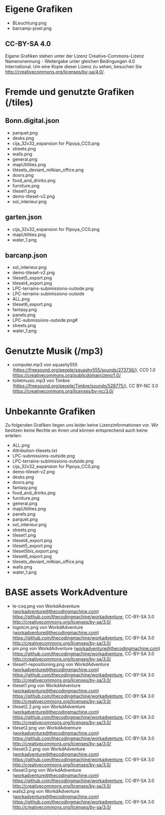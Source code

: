 # Eigene Grafiken

* BLeuchtung.png
* barcamp-pixel.png

## CC-BY-SA 4.0
Eigene Grafiken stehen unter der Lizenz Creative-Commons-Lizenz Namensnennung - Weitergabe unter gleichen Bedingungen 4.0 International. Um eine Kopie dieser Lizenz zu sehen, besuchen Sie http://creativecommons.org/licenses/by-sa/4.0/.

# Fremde und genutzte Grafiken (/tiles)

## Bonn.digital.json
* parquet.png
* desks.png
* cija_32x32_expansion for Pipoya_CC0.png
* streets.png
* walls.png
* general.png
* mapUtilities.png
* tilesets_deviant_milkian_office.png
* doors.png
* food_and_drinks.png
* furniture.png
* tileset1.png
* demo-tileset-v2.png
* sol_interieur.png

## garten.json

* cija_32x32_expansion for Pipoya_CC0.png
* mapUtilities.png
* water_1.png

## barcanp.json

* sol_interieur.png
* demo-tileset-v2.png
* tileset5_export.png
* tileset4_export.png
* LPC-terrains-subimissions-outside.png
* LPC-terrains-subimissions-outside
* ALL.png
* tileset6_export.png
* fantasy.png
* panels.png
* LPC-submissions-outside.png#
* streets.png
* water_1.png


# Genutzte Musik (/mp3)

* computer.mp3 von squashy555 (https://freesound.org/people/squashy555/sounds/273736/), CC0 1.0 https://creativecommons.org/publicdomain/zero/1.0/
* toiletmusic.mp3 von Timbre (https://freesound.org/people/Timbre/sounds/528775/), CC BY-NC 3.0 https://creativecommons.org/licenses/by-nc/3.0/

# Unbekannte Grafiken
Zu folgenden Grafiken liegen uns leider keine Lizenzinformationen vor. Wir besitzen keine Rechte an ihnen und können entsprechend auch keine erteilen:

* ALL.png
* Attribution-tilesets.txt
* LPC-submissions-outside.png
* LPC-terrains-subimissions-outside.png
* cija_32x32_expansion for Pipoya_CC0.png
* demo-tileset-v2.png
* desks.png
* doors.png
* fantasy.png
* food_and_drinks.png
* furniture.png
* general.png
* mapUtilities.png
* panels.png
* parquet.png
* sol_interieur.png
* streets.png
* tileset1.png
* tileset4_export.png
* tileset5_export.png
* tileset5bis_export.png
* tileset6_export.png
* tilesets_deviant_milkian_office.png
* walls.png
* water_1.png




# BASE assets WorkAdventure

* le-coq.png von WorkdAdventure (workadventure@thecodingmachine.com) https://github.com/thecodingmachine/workadventure, CC-BY-SA 3.0 http://creativecommons.org/licenses/by-sa/3.0/
* logotcm.png von WorkdAdventure (workadventure@thecodingmachine.com) https://github.com/thecodingmachine/workadventure, CC-BY-SA 3.0 http://creativecommons.org/licenses/by-sa/3.0/
* pin.png von WorkdAdventure (workadventure@thecodingmachine.com) https://github.com/thecodingmachine/workadventure, CC-BY-SA 3.0 http://creativecommons.org/licenses/by-sa/3.0/
* tileset1-repositioning.png von WorkdAdventure (workadventure@thecodingmachine.com) https://github.com/thecodingmachine/workadventure, CC-BY-SA 3.0 http://creativecommons.org/licenses/by-sa/3.0/
* tileset1.png von WorkdAdventure (workadventure@thecodingmachine.com) https://github.com/thecodingmachine/workadventure, CC-BY-SA 3.0 http://creativecommons.org/licenses/by-sa/3.0/
* tileset2.2.png von WorkdAdventure (workadventure@thecodingmachine.com) https://github.com/thecodingmachine/workadventure, CC-BY-SA 3.0 http://creativecommons.org/licenses/by-sa/3.0/
* tileset2.png von WorkdAdventure (workadventure@thecodingmachine.com) https://github.com/thecodingmachine/workadventure, CC-BY-SA 3.0 http://creativecommons.org/licenses/by-sa/3.0/
* tileset3.2.png von WorkdAdventure (workadventure@thecodingmachine.com) https://github.com/thecodingmachine/workadventure, CC-BY-SA 3.0 http://creativecommons.org/licenses/by-sa/3.0/
* tileset3.png von WorkdAdventure (workadventure@thecodingmachine.com) https://github.com/thecodingmachine/workadventure, CC-BY-SA 3.0 http://creativecommons.org/licenses/by-sa/3.0/
* walls2.png von WorkdAdventure (workadventure@thecodingmachine.com) https://github.com/thecodingmachine/workadventure, CC-BY-SA 3.0 http://creativecommons.org/licenses/by-sa/3.0/
